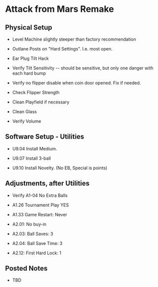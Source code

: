 # Attack from Mars Remake

## Physical Setup

-   Level Machine slightly steeper than factory recommendation

-   Outlane Posts on "Hard Settings". I.e. most open.

-   Ear Plug Tilt Hack

-   Verify Tilt Sensitivity -- should be sensitive, but only one danger with each hard bump

-   Verify no flipper disable when coin door opened. Fix if needed.

-   Check Flipper Strength

-   Clean Playfield if necessary

-   Clean Glass

-   Verify Volume

## Software Setup - Utilities

-   U9.04 Install Medium.

-   U9.07 Install 3-ball

-   U9.10 Install Novelty. (No EB, Special is points)

## Adjustments, after Utilities

-   Verify A1-04 No Extra Balls

-   A1.26 Tournament Play YES

-   A1.33 Game Restart: Never

-   A2.01: No buy-in

-   A2.03: Ball Saves: 3

-   A2.04: Ball Save Time: 3

-   A2.12: First Hard Lock: 1

## Posted Notes

-   TBD
